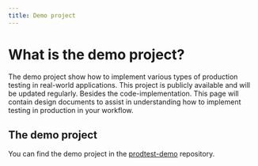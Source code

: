 ```yaml
---
title: Demo project
---
```


# What is the demo project?

The demo project show how to implement various types of production testing in real-world applications. This project is publicly available and will be updated regularly. Besides the code-implementation. This page will contain design documents to assist in understanding how to implement testing in production in your workflow.

## The demo project

You can find the demo project in the [prodtest-demo](https://github.com/brdv/prodtest-demo) repository.
